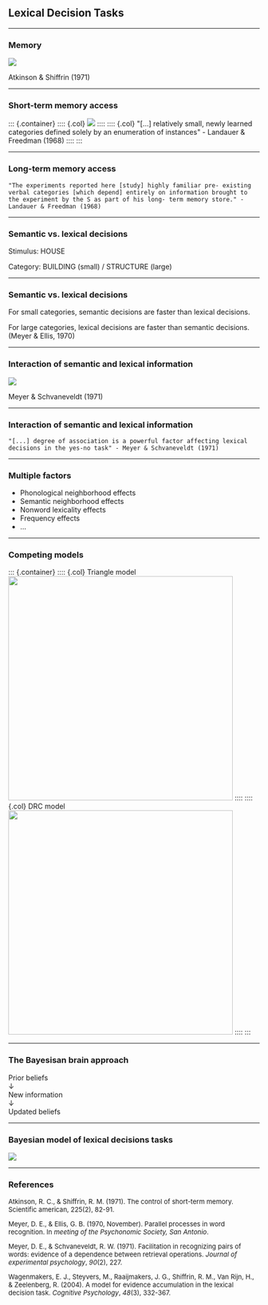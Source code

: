 ## Lexical Decision Tasks

<style>
.container{
  display: flex;
}
.col {
  flex: 1;
}
</style>

---------------------------------------- 

### Memory

<img src="/Users/ethan/Documents/GitHub/ExPsyLing/2021/Slides/Images/AtkinsonShiffrin_1971.png" width=""/>

Atkinson & Shiffrin (1971)

---------------------------------------- 

### Short-term memory access

::: {.container}
:::: {.col}
<img src="/Users/ethan/Documents/GitHub/ExPsyLing/2021/Slides/Images/Our_Sternberg_results_2021.png" width=""/>
::::
:::: {.col}
"\[...] relatively small, newly learned categories defined solely by an enumeration of instances" - Landauer & Freedman (1968)
::::
:::


---------------------------------------- 

### Long-term memory access

	"The experiments reported here [study] highly familiar pre- existing verbal categories [which depend] entirely on information brought to the experiment by the S as part of his long- term memory store." - Landauer & Freedman (1968)

---------------------------------------- 

### Semantic vs. lexical decisions


Stimulus: HOUSE

Category: BUILDING (small) / STRUCTURE (large)



---------------------------------------- 

### Semantic vs. lexical decisions

For small categories, semantic decisions are faster than lexical decisions. 

For large categories,  lexical decisions are faster than semantic decisions. (Meyer & Ellis, 1970)


---------------------------------------- 

### Interaction of semantic and lexical information

<img src="/Users/ethan/Documents/GitHub/ExPsyLing/2021/Slides/Images/Meyer_Schvaneveldt_Table1.png" width=""/>

Meyer & Schvaneveldt (1971)

---------------------------------------- 

### Interaction of semantic and lexical information

	"[...] degree of association is a powerful factor affecting lexical decisions in the yes-no task" - Meyer & Schvaneveldt (1971)

---------------------------------------- 


### Multiple factors

- Phonological neighborhood effects
- Semantic neighborhood effects
- Nonword lexicality effects
- Frequency effects
- ...

---------------------------------------- 

### Competing models

::: {.container}
:::: {.col}
Triangle model
<img src="/Users/ethan/Documents/GitHub/ExPsyLing/2021/Slides/Images/Seidenberg & McClelland_TriangleModel.png" width="450"/>
::::
:::: {.col}
DRC model
<img src="/Users/ethan/Documents/GitHub/ExPsyLing/2021/Slides/Images/DualRouteModelCascaded.png" width="450"/>
::::
:::



---------------------------------------- 

### The Bayesisan brain approach

Prior beliefs  
&darr;  
New information  
&darr;  
Updated beliefs  

---------------------------------------- 

### Bayesian model of lexical decisions tasks


<img src="/Users/ethan/Documents/GitHub/ExPsyLing/2021/Slides/Images/Wagenmakers_etal_2004_fig3.png" width=""/>



---------------------------------------- 

### References

<font size=2>
Atkinson, R. C., & Shiffrin, R. M. (1971). The control of short-term memory. Scientific american, 225(2), 82-91.

Meyer, D. E., & Ellis, G. B. (1970, November). Parallel processes in word recognition. In _meeting of the Psychonomic Society, San Antonio_.

Meyer, D. E., & Schvaneveldt, R. W. (1971). Facilitation in recognizing pairs of words: evidence of a dependence between retrieval operations. _Journal of experimental psychology_, _90_(2), 227.

Wagenmakers, E. J., Steyvers, M., Raaijmakers, J. G., Shiffrin, R. M., Van Rijn, H., & Zeelenberg, R. (2004). A model for evidence accumulation in the lexical decision task. _Cognitive Psychology_, _48_(3), 332-367.	
